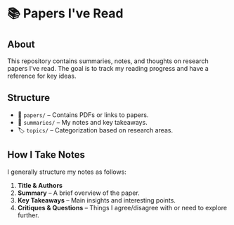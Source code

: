 # 📚 Papers I've Read

## About

This repository contains summaries, notes, and thoughts on research papers I’ve read. The goal is to track my reading progress and have a reference for key ideas.

## Structure

-   📂 `papers/` – Contains PDFs or links to papers.
-   📝 `summaries/` – My notes and key takeaways.
-   🏷 `topics/` – Categorization based on research areas.

## How I Take Notes

I generally structure my notes as follows:

1.  **Title & Authors**
2.  **Summary** – A brief overview of the paper.
3.  **Key Takeaways** – Main insights and interesting points.
4.  **Critiques & Questions** – Things I agree/disagree with or need to explore further.